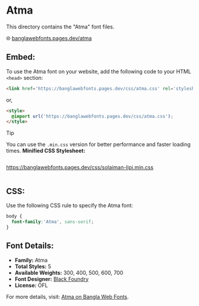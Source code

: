 # Atma

This directory contains the "Atma" font files.

🌐 [banglawebfonts.pages.dev/atma](https://banglawebfonts.pages.dev/atma/)

## Embed:
To use the Atma font on your website, add the following code to your HTML `<head>` section:
```html
<link href='https://banglawebfonts.pages.dev/css/atma.css' rel='stylesheet'>
```

or,
```html
<style>
  @import url('https://banglawebfonts.pages.dev/css/atma.css');
</style>
```

> [!TIP]
> You can use the `.min.css` version for better performance and faster loading times.
> **Minified CSS Stylesheet:**  
> ```
>
  https://banglawebfonts.pages.dev/css/solaiman-lipi.min.css
> ```

## CSS:
Use the following CSS rule to specify the Atma font:
```css
body {
  font-family:'Atma', sans-serif;
}
```

## Font Details:
- **Family:** Atma
- **Total Styles:** 5
- **Available Weights:** 300, 400, 500, 600, 700
- **Font Designer:** [Black Foundry](https://black-foundry.com/)
- **License:** OFL

For more details, visit: [Atma on Bangla Web Fonts](https://banglawebfonts.pages.dev/atma/#about).